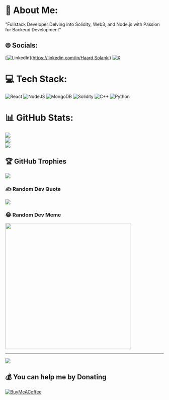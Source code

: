 # 💫 About Me:
"Fullstack Developer Delving into Solidity, Web3, and Node.js with Passion for Backend Development"


## 🌐 Socials:
[![LinkedIn](https://img.shields.io/badge/LinkedIn-%230077B5.svg?logo=linkedin&logoColor=white)]([https://linkedin.com/in/Haard Solanki](https://www.linkedin.com/in/haard-solanki-66084826a/)) [![X](https://img.shields.io/badge/X-black.svg?logo=X&logoColor=white)](https://x.com/solanki_haard) 

# 💻 Tech Stack:
![React](https://img.shields.io/badge/react-%2320232a.svg?style=flat&logo=react&logoColor=%2361DAFB) ![NodeJS](https://img.shields.io/badge/node.js-6DA55F?style=flat&logo=node.js&logoColor=white) ![MongoDB](https://img.shields.io/badge/MongoDB-%234ea94b.svg?style=flat&logo=mongodb&logoColor=white) ![Solidity](https://img.shields.io/badge/Solidity-%23363636.svg?style=flat&logo=solidity&logoColor=white) ![C++](https://img.shields.io/badge/c++-%2300599C.svg?style=flat&logo=c%2B%2B&logoColor=white) ![Python](https://img.shields.io/badge/python-3670A0?style=flat&logo=python&logoColor=ffdd54)
# 📊 GitHub Stats:
![](https://github-readme-stats.vercel.app/api?username=haard18&theme=gruvbox&hide_border=true&include_all_commits=true&count_private=true)<br/>
![](https://github-readme-streak-stats.herokuapp.com/?user=haard18&theme=gruvbox&hide_border=true)<br/>
![](https://github-readme-stats.vercel.app/api/top-langs/?username=haard18&theme=gruvbox&hide_border=true&include_all_commits=true&count_private=true&layout=compact)

## 🏆 GitHub Trophies
![](https://github-profile-trophy.vercel.app/?username=haard18&theme=gruvbox&no-frame=false&no-bg=false&margin-w=4)

### ✍️ Random Dev Quote
![](https://quotes-github-readme.vercel.app/api?type=horizontal&theme=gruvbox)

### 😂 Random Dev Meme
<img src='https://randommeme-five.vercel.app/' style="height: 400px;"/>

---
[![](https://visitcount.itsvg.in/api?id=haard18&icon=0&color=1)](https://visitcount.itsvg.in)

  ## 💰 You can help me by Donating
  [![BuyMeACoffee](https://img.shields.io/badge/Buy%20Me%20a%20Coffee-ffdd00?style=for-the-badge&logo=buy-me-a-coffee&logoColor=black)](https://buymeacoffee.com/https://www.buymeacoffee.com/haardsolanki) 

  
<!-- Proudly created with GPRM ( https://gprm.itsvg.in ) -->
